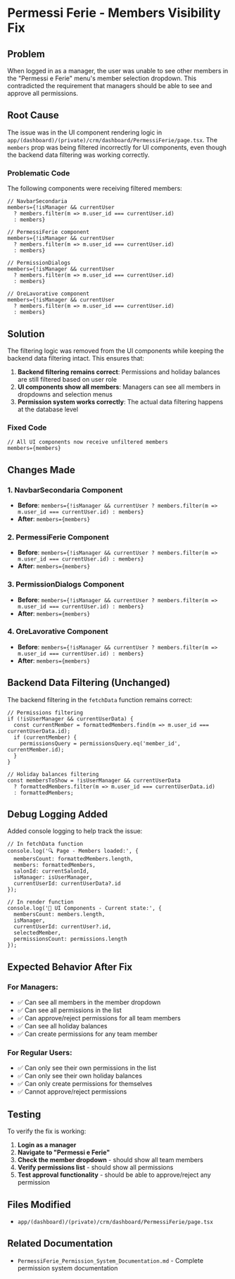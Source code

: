 # Permessi Ferie - Members Visibility Fix

## Problem
When logged in as a manager, the user was unable to see other members in the "Permessi e Ferie" menu's member selection dropdown. This contradicted the requirement that managers should be able to see and approve all permissions.

## Root Cause
The issue was in the UI component rendering logic in `app/(dashboard)/(private)/crm/dashboard/PermessiFerie/page.tsx`. The `members` prop was being filtered incorrectly for UI components, even though the backend data filtering was working correctly.

### Problematic Code
The following components were receiving filtered members:
```tsx
// NavbarSecondaria
members={!isManager && currentUser 
  ? members.filter(m => m.user_id === currentUser.id)
  : members}

// PermessiFerie component
members={!isManager && currentUser 
  ? members.filter(m => m.user_id === currentUser.id)
  : members}

// PermissionDialogs
members={!isManager && currentUser 
  ? members.filter(m => m.user_id === currentUser.id)
  : members}

// OreLavorative component
members={!isManager && currentUser 
  ? members.filter(m => m.user_id === currentUser.id)
  : members}
```

## Solution
The filtering logic was removed from the UI components while keeping the backend data filtering intact. This ensures that:

1. **Backend filtering remains correct**: Permissions and holiday balances are still filtered based on user role
2. **UI components show all members**: Managers can see all members in dropdowns and selection menus
3. **Permission system works correctly**: The actual data filtering happens at the database level

### Fixed Code
```tsx
// All UI components now receive unfiltered members
members={members}
```

## Changes Made

### 1. NavbarSecondaria Component
- **Before**: `members={!isManager && currentUser ? members.filter(m => m.user_id === currentUser.id) : members}`
- **After**: `members={members}`

### 2. PermessiFerie Component
- **Before**: `members={!isManager && currentUser ? members.filter(m => m.user_id === currentUser.id) : members}`
- **After**: `members={members}`

### 3. PermissionDialogs Component
- **Before**: `members={!isManager && currentUser ? members.filter(m => m.user_id === currentUser.id) : members}`
- **After**: `members={members}`

### 4. OreLavorative Component
- **Before**: `members={!isManager && currentUser ? members.filter(m => m.user_id === currentUser.id) : members}`
- **After**: `members={members}`

## Backend Data Filtering (Unchanged)
The backend filtering in the `fetchData` function remains correct:

```tsx
// Permissions filtering
if (!isUserManager && currentUserData) {
  const currentMember = formattedMembers.find(m => m.user_id === currentUserData.id);
  if (currentMember) {
    permissionsQuery = permissionsQuery.eq('member_id', currentMember.id);
  }
}

// Holiday balances filtering
const membersToShow = !isUserManager && currentUserData 
  ? formattedMembers.filter(m => m.user_id === currentUserData.id)
  : formattedMembers;
```

## Debug Logging Added
Added console logging to help track the issue:

```tsx
// In fetchData function
console.log('🔍 Page - Members loaded:', {
  membersCount: formattedMembers.length,
  members: formattedMembers,
  salonId: currentSalonId,
  isManager: isUserManager,
  currentUserId: currentUserData?.id
});

// In render function
console.log('🎨 UI Components - Current state:', {
  membersCount: members.length,
  isManager,
  currentUserId: currentUser?.id,
  selectedMember,
  permissionsCount: permissions.length
});
```

## Expected Behavior After Fix

### For Managers:
- ✅ Can see all members in the member dropdown
- ✅ Can see all permissions in the list
- ✅ Can approve/reject permissions for all team members
- ✅ Can see all holiday balances
- ✅ Can create permissions for any team member

### For Regular Users:
- ✅ Can only see their own permissions in the list
- ✅ Can only see their own holiday balances
- ✅ Can only create permissions for themselves
- ✅ Cannot approve/reject permissions

## Testing
To verify the fix is working:

1. **Login as a manager**
2. **Navigate to "Permessi e Ferie"**
3. **Check the member dropdown** - should show all team members
4. **Verify permissions list** - should show all permissions
5. **Test approval functionality** - should be able to approve/reject any permission

## Files Modified
- `app/(dashboard)/(private)/crm/dashboard/PermessiFerie/page.tsx`

## Related Documentation
- `PermessiFerie_Permission_System_Documentation.md` - Complete permission system documentation 